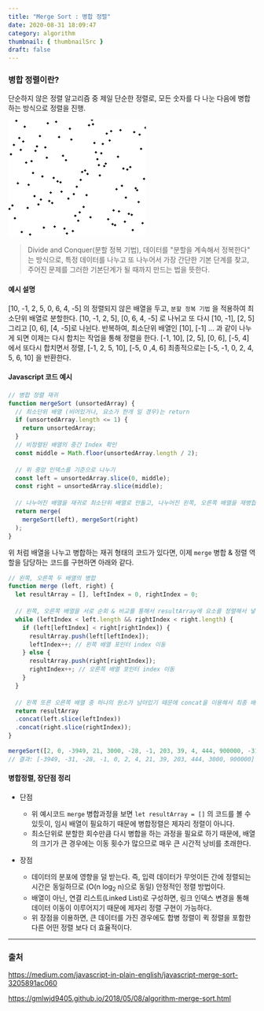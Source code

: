 ```yaml
---
title: "Merge Sort : 병합 정렬"
date: 2020-08-31 18:09:47
category: algorithm
thumbnail: { thumbnailSrc }
draft: false
---
```


### 병합 정렬이란?

단순하지 않은 정렬 알고리즘 중 제일 단순한 정렬로, 모든 숫자를 다 나눈 다음에 병합하는 방식으로 정렬을 진행.

![](./images/merge_sort_animation.gif)

> Divide and Conquer(분할 정복 기법), 데이터를 "분할을 계속해서 정복한다" 는 방식으로, 특정 데이터를 나누고 또 나누어서 가장 간단한 기본 단계를 찾고, 주어진 문제를 그러한 기본단계가 될 때까지 만드는 법을 뜻한다.

#### 예시 설명

[10, -1, 2, 5, 0, 6, 4, -5] 의 정렬되지 않은 배열을 두고, `분할 정복 기법` 을 적용하여 최소단위 배열로 분할한다. [10, -1, 2, 5], [0, 6, 4, -5] 로 나뉘고 또 다시
[10, -1], [2, 5] 그리고 [0, 6], [4, -5]로 나뉜다. 반복하여, 최소단위 배열인
[10], [-1] ... 과 같이 나누게 되면 이제는 다시 합치는 작업을 통해 정렬을 한다.
[-1, 10], [2, 5], [0, 6], [-5, 4] 에서 또다시 합치면서 정렬, [-1, 2, 5, 10], [-5, 0 ,4, 6] 최종적으로는 [-5, -1, 0, 2, 4, 5, 6, 10] 을 반환한다.

#### Javascript 코드 예시

```javascript
// 병합 정렬 재귀
function mergeSort (unsortedArray) {
  // 최소단위 배열 (비어있거나, 요소가 한개 일 경우)는 return
  if (unsortedArray.length <= 1) {
    return unsortedArray;
  }
  // 비정렬된 배열의 중간 Index 확인
  const middle = Math.floor(unsortedArray.length / 2);

  // 위 중앙 인덱스를 기준으로 나누기
  const left = unsortedArray.slice(0, middle);
  const right = unsortedArray.slice(middle);

  // 나누어진 배열을 재귀로 최소단위 배열로 만들고, 나누어진 왼쪽, 오른쪽 배열을 재병합
  return merge(
    mergeSort(left), mergeSort(right)
  );
}
```

위 처럼 배열을 나누고 병합하는 재귀 형태의 코드가 있다면, 이제 `merge` 병합 & 정렬 역할을 담당하는 코드를 구현하면 아래와 같다.

```javascript
// 왼쪽, 오른쪽 두 배열의 병합
function merge (left, right) {
  let resultArray = [], leftIndex = 0, rightIndex = 0;

  // 왼쪽, 오른쪽 배열을 서로 순회 & 비교를 통해서 resultArray에 요소를 정렬해서 넣는다.
  while (leftIndex < left.length && rightIndex < right.length) {
    if (left[leftIndex] < right[rightIndex]) {
      resultArray.push(left[leftIndex]);
      leftIndex++; // 왼쪽 배열 포인터 index 이동
    } else {
      resultArray.push(right[rightIndex]);
      rightIndex++; // 오른쪽 배열 포인터 index 이동
    }
  }

  // 왼쪽 또른 오른쪽 배열 중 하나의 원소가 남아있기 때문에 concat을 이용해서 최종 배열과 합쳐서 반환시켜야한다.
  return resultArray
  .concat(left.slice(leftIndex))
  .concat(right.slice(rightIndex));
}
```

```javascript
mergeSort([2, 0, -3949, 21, 3000, -28, -1, 203, 39, 4, 444, 900000, -31]);
// 결과: [-3949, -31, -28, -1, 0, 2, 4, 21, 39, 203, 444, 3000, 900000]
```

#### 병합정렬, 장단점 정리

- 단점
  - 위 예시코드 `merge` 병합과정을 보면 `let resultArray = []` 의 코드를 볼 수 있듯이, 임시 배열이 필요하기 때문에 병합정렬은 제자리 정렬이 아니다.
  - 최소단위로 분할한 회수만큼 다시 병합을 하는 과정을 필요로 하기 때문에, 배열의 크기가 큰 경우에는 이동 횟수가 많으므로 매우 큰 시간적 낭비를 초래한다.

- 장점
  - 데이터의 분포에 영향을 덜 받는다. 즉, 입력 데이터가 무엇이든 간에 정렬되는 시간은 동일하므로 (O(n log<sub>2</sub> n)으로 동일) 안정적인 정렬 방법이다.
  - 배열이 아닌, 연결 리스트(Linked List)로 구성하면, 링크 인덱스 변경을 통해 데이터 이동이 이루어지기 때문에 제자리 정렬 구현이 가능하다.
  - 위 장점을 이용하면, 큰 데이터를 가진 경우에도 합병 정렬이 퀵 정렬을 포함한 다른 어떤 정렬 보다 더 효율적이다.

-----

### 출처
https://medium.com/javascript-in-plain-english/javascript-merge-sort-3205891ac060

https://gmlwjd9405.github.io/2018/05/08/algorithm-merge-sort.html